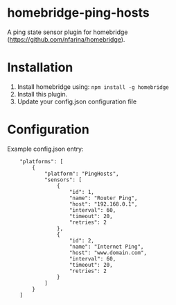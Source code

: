 # homebridge-ping-hosts
A ping state sensor plugin for homebridge (https://github.com/nfarina/homebridge).

# Installation
1. Install homebridge using: `npm install -g homebridge`
2. Install this plugin.
3. Update your config.json configuration file

# Configuration
Example config.json entry:
```
    "platforms": [
		{
			"platform": "PingHosts",
			"sensors": [
				{
					"id": 1,
					"name": "Router Ping",
					"host": "192.168.0.1",
					"interval": 60,
					"timeout": 20,
					"retries": 2
				},
				{
					"id": 2,
					"name": "Internet Ping",
					"host": "www.domain.com",
					"interval": 60,
					"timeout": 20,
					"retries": 2
				}
			]
		}
	]
```